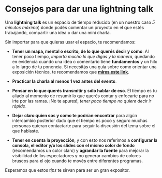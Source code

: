 # Consejos para dar una lightning talk

Una **lightning talk** es un espacio de tiempo reducido (en un nuestro caso _5 minutos máximo_) donde podés comentar un proyecto en el que estés trabajando, compartir una idea o dar una mini charla.

Sin importar para que quieras usar el espacio, te recomendamos:

- **Tener un mapa, mental o escrito, de lo que querés decir y como**: Al tener poco tiempo, _importa mucho lo que digas y la manera_, quedando en evidencia cuando una idea o comentario tiene **fundamentos** y un hilo a lo largo de tu ponencia. Si necesitás una guía sobre como orientar una exposición técnica, te recomendamos que **[mires este link](https://github.com/meetupjs-ar/guias)**.

- **Practicar la charla al menos 1 vez antes del evento**.

- **Pensar en lo que querés transmitir y sólo hablar de eso**. El tiempo es tu aliado al momento de resumir lo que querés contar y enfocarte para no irte por las ramas. ¡No te apures!, _tener poco tiempo no quiere decir ir rápido_.

- **Dejar claro quien sos y como te podrían encontrar** para algún intercambio posterior dado que el tiempo es poco y seguro muchas personas quieran contactarte para seguir la discusión del tema sobre el que hablaste.

- **Tener en cuenta la proyección**, y con esto nos referimos a **configurar la consola, el editor y/o los slides con el mismo color de fondo** (recomendamos un color claro) y **agrandar la fuente** para mejorar la visibilidad de los espectadores y no generar cambios de colores bruscos para el ojo cuando te movés entre diferentes programas.

Esperamos que estos _tips_ te sirvan para ser un gran expositor.
